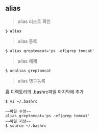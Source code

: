 ## alias

> alias 리스트 확인

    $ alias

> alias 등록

    $ alias greptomcat='ps -ef|grep tomcat'

> alias 해제

    $ unalias greptomcat

> alias 영구등록

홈 디렉토리의 .bashrc파일 마지막에 추가

    $ vi ~/.bashrc
    
    ~~파일 수정~~
    alias greptomcat='ps -ef|grep tomcat'
    ~~파일 저장~~
    $ source ~/.bashrc